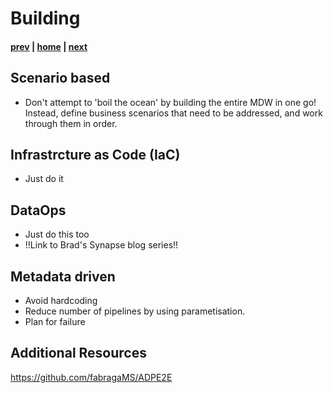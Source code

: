 # Building

#### [prev](./designing.md) | [home](./readme.md)  | [next](./operating.md)


## Scenario based
* Don't attempt to 'boil the ocean' by building the entire MDW in one go! Instead, define business scenarios that need to be addressed, and work through them in order.

## Infrastrcture as Code (IaC)
* Just do it

## DataOps
* Just do this too
* !!Link to Brad's Synapse blog series!!

## Metadata driven
* Avoid hardcoding
* Reduce number of pipelines by using parametisation.
* Plan for failure



## Additional Resources
https://github.com/fabragaMS/ADPE2E
